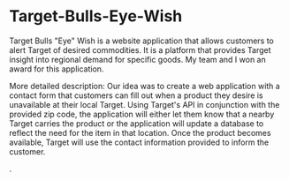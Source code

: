 # Target-Bulls-Eye-Wish
Target Bulls "Eye" Wish is a website application that allows customers to alert Target of desired commodities. It is a platform that provides Target insight into regional demand for specific goods. My team and I won an award for this application.

More detailed description:
Our idea was to create a web application with a contact form that customers can fill out when a product they desire is unavailable at their local Target. Using Target's API in conjunction with the provided zip code, the application will either let them know that a nearby Target carries the product or the application will update a database to reflect the need for the item in that location. Once the product becomes available, Target will use the contact information provided to inform the customer.




.
